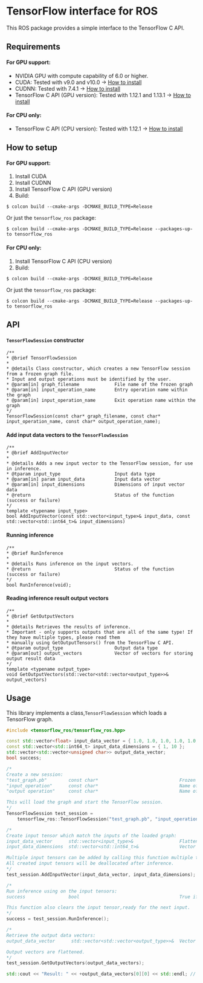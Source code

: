 # TensorFlow interface for ROS

This ROS package provides a simple interface to the TensorFlow C API.

## Requirements

#### For GPU support:
* NVIDIA GPU with compute capability of 6.0 or higher.
* CUDA: Tested with v9.0 and v10.0 -> [How to install](https://docs.nvidia.com/cuda/cuda-installation-guide-linux/index.html)
* CUDNN: Tested with 7.4.1 -> [How to install](https://docs.nvidia.com/deeplearning/sdk/cudnn-install/index.html)
* TensorFlow C API (GPU version): Tested with 1.12.1 and 1.13.1 -> [How to install](https://www.tensorflow.org/install/lang_c)

#### For CPU only:
* TensorFlow C API (CPU version): Tested with 1.12.1 -> [How to install](https://www.tensorflow.org/install/lang_c)

## How to setup

#### For GPU support:
1. Install CUDA
2. Install CUDNN
3. Install TensorFlow C API (GPU version)
4. Build:
```
$ colcon build --cmake-args -DCMAKE_BUILD_TYPE=Release
```
Or just the `tensorflow_ros` package:
```
$ colcon build --cmake-args -DCMAKE_BUILD_TYPE=Release --packages-up-to tensorflow_ros
```

#### For CPU only:
1. Install TensorFlow C API (CPU version)
2. Build:
```
$ colcon build --cmake-args -DCMAKE_BUILD_TYPE=Release
```
Or just the `tensorflow_ros` package:
```
$ colcon build --cmake-args -DCMAKE_BUILD_TYPE=Release --packages-up-to tensorflow_ros
```

## API
#### `TensorFlowSession` constructor
```
/**
* @brief TensorFlowSession
*
* @details Class constructor, which creates a new TensorFlow session from a frozen graph file.
* Input and output operations must be identified by the user.
* @param[in] graph_filename             File name of the frozen graph
* @param[in] input_operation_name       Entry operation name within the graph
* @param[in] input_operation_name       Exit operation name within the graph
*/
TensorFlowSession(const char* graph_filename, const char* input_operation_name, const char* output_operation_name);
```

#### Add input data vectors to the `TensorFlowSession`

```
/**
* @brief AddInputVector
*
* @details Adds a new input vector to the TensorFlow session, for use in inference.
* @tparam input_type                    Input data type
* @param[in] param input_data           Input data vector
* @param[in] input_dimensions           Dimensions of input vector data
* @return                               Status of the function (success or failure)
*/
template <typename input_type>
bool AddInputVector(const std::vector<input_type>& input_data, const std::vector<std::int64_t>& input_dimensions)
```

#### Running inference

```
/**
* @brief RunInference
*
* @details Runs inference on the input vectors.
* @return                               Status of the function (success or failure)
*/
bool RunInference(void);
```

#### Reading inference result output vectors

```
/**
* @brief GetOutputVectors
*
* @details Retrieves the results of inference.
* Important - only supports outputs that are all of the same type! If they have multiple types, please read them
* manually using GetOutputTensors() from the TensorFlow C API.
* @tparam output_type                   Output data type
* @param[out] output_vectors            Vector of vectors for storing output result data
*/
template <typename output_type>
void GetOutputVectors(std::vector<std::vector<output_type>>& output_vectors)
```

## Usage

This library implements a class,`TensorFlowSession` which loads a TensorFlow graph.

```cpp
#include <tensorflow_ros/tensorflow_ros.hpp>

const std::vector<float> input_data_vector = { 1.0, 1.0, 1.0, 1.0, 1.0, 1.0, 1.0, 1.0, 1.0, 1.0 };
const std::vector<std::int64_t> input_data_dimensions = { 1, 10 };
std::vector<std::vector<unsigned char>> output_data_vector;
bool success;

/*
Create a new session:
"test_graph.pb"        const char*                              Frozen graph file containing model and weights
"input_operation"      const char*                              Name of input operation within the graph
"output operation"     const char*                              Name of output operation within the graph

This will load the graph and start the TensorFlow session.
*/
TensorFlowSession test_session =
    tensorflow_ros::TensorFlowSession("test_graph.pb", "input_operation", "output_operation");

/*
Create input tensor which match the inputs of the loaded graph:
input_data_vector      std::vector<input_type>&                 Flattened vector of input values
input_data_dimensions  std::vector<std::int64_t>&               Vector of dimensions of the input

Multiple input tensors can be added by calling this function multiple times, noting that order is important.
All created input tensors will be deallocated after inference.
*/
test_session.AddInputVector(input_data_vector, input_data_dimensions);

/*
Run inference using on the input tensors:
success                bool                                     True if successful, False if failed

This function also clears the input tensor,ready for the next input.
*/
success = test_session.RunInference();

/*
Retrieve the output data vectors:
output_data_vector      std::vector<std::vector<output_type>>&  Vector of flattened output vectors

Output vectors are flattened.
*/
test_session.GetOutputVectors(output_data_vectors);

std::cout << "Result: " << +output_data_vectors[0][0] << std::endl; // Display result

```
